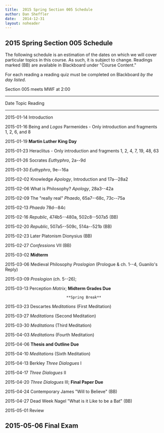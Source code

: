 ```yaml
---
title:  2015 Spring Section 005 Schedule
author: Dan Sheffler
date:   2014-12-31
layout: noheader
---
```



## 2015 Spring Section 005 Schedule ##

The following schedule is an estimation of the dates on which we will
cover particular topics in this course. As such, it is subject to
change. Readings marked (BB) are available in Blackboard under "Course Content."

For each reading a reading quiz must be completed on
Blackboard *by the day listed*.

Section 005 meets MWF at 2:00


---------------------------------------------------------------
Date       Topic                Reading
---------- -------------------- -------------------------------
2015-01-14 Introduction        

2015-01-16 Being and *Logos*    Parmenides - Only introduction
                                and fragments 1, 2, 6, and 8

2015-01-19                      **Martin Luther King Day**

2015-01-23                      Heraclitus - Only introduction
                                and fragments 1, 2, 4, 7, 19,
                                48, 63

2015-01-26 Socrates             *Euthyphro*, 2a--9d

2015-01-30                      *Euthyphro*, 9e--16a

2015-02-02 Knowledge            *Apology*, Introduction and
                                17a--28a2 

2015-02-06 What is Philosophy?  *Apology*, 28a3--42a

2015-02-09 The "really real"    *Phaedo*, 65a7--68c, 73c--75a

2015-02-13                      *Phaedo* 78d--84c

2015-02-16                      *Republic*,
                                474b5--480a, 502c8--507a5 (BB)

2015-02-20                      *Republic*,
                                507a5--509c, 514a--521b (BB)

2015-02-23 Later Platonism      Dionysius (BB)

2015-02-27                      *Confessions* VII (BB)

2015-03-02                      **Midterm**

2015-03-06 Medieval Philosophy  *Proslogion* (Prologue & ch.
                                1--4, Guanilo's Reply)

2015-03-09                      *Proslogion* (ch. 5--26);

2015-03-13 Perception           *Matrix*;
                                **Midterm Grades Due**

                                **Spring Break**

2015-03-23 Descartes            *Meditations* (First Meditation)

2015-03-27                      *Meditations*
                                (Second Meditation)

2015-03-30                      *Meditations* (Third Meditation)

2015-04-03                      *Meditations* (Fourth
                                Meditation)

2015-04-06                      **Thesis and Outline Due**

2015-04-10                      *Meditations* (Sixth Meditation) 

2015-04-13 Berkley              *Three Dialogues* I

2015-04-17                      *Three Dialogues* II

2015-04-20                      *Three Dialogues* III;
                                **Final Paper Due**

2015-04-24 Contemporary         James "Will to Believe" (BB) 
                                                                         
2015-04-27 Dead Week            Nagel "What is it Like to be
                                a Bat" (BB)

2015-05-01                      Review

2015-05-06                      **Final Exam**
---------------------------------------------------------------

